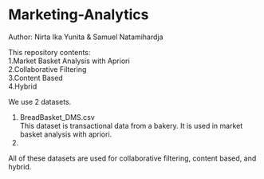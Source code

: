 # Marketing-Analytics

Author:
Nirta Ika Yunita & Samuel Natamihardja

This repository contents: 
<br>1.Market Basket Analysis with Apriori 
<br>2.Collaborative Filtering 
<br>3.Content Based
<br>4.Hybrid

We use 2 datasets.
1. BreadBasket_DMS.csv
<br>This dataset is transactional data from a bakery. It is used in market basket analysis with apriori.
2. 
All of these datasets are used for collaborative filtering, content based, and hybrid.
